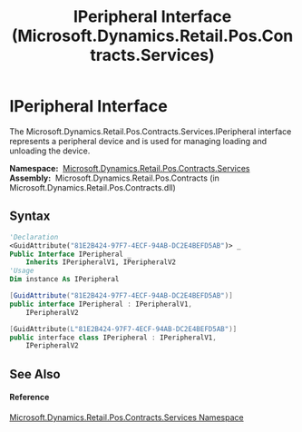 ﻿---
title: IPeripheral Interface (Microsoft.Dynamics.Retail.Pos.Contracts.Services)
TOCTitle: IPeripheral Interface
ms:assetid: T:Microsoft.Dynamics.Retail.Pos.Contracts.Services.IPeripheral
ms:mtpsurl: https://technet.microsoft.com/en-us/library/microsoft.dynamics.retail.pos.contracts.services.iperipheral(v=AX.60)
ms:contentKeyID: 47343897
ms.date: 05/18/2015
mtps_version: v=AX.60
f1_keywords:
- Microsoft.Dynamics.Retail.Pos.Contracts.Services.IPeripheral
dev_langs:
- CSharp
- C++
- VB
---

# IPeripheral Interface

The Microsoft.Dynamics.Retail.Pos.Contracts.Services.IPeripheral interface represents a peripheral device and is used for managing loading and unloading the device.

**Namespace:**  [Microsoft.Dynamics.Retail.Pos.Contracts.Services](microsoft-dynamics-retail-pos-contracts-services-namespace.md)  
**Assembly:**  Microsoft.Dynamics.Retail.Pos.Contracts (in Microsoft.Dynamics.Retail.Pos.Contracts.dll)

## Syntax

``` vb
'Declaration
<GuidAttribute("81E2B424-97F7-4ECF-94AB-DC2E4BEFD5AB")> _
Public Interface IPeripheral _
    Inherits IPeripheralV1, IPeripheralV2
'Usage
Dim instance As IPeripheral
```

``` csharp
[GuidAttribute("81E2B424-97F7-4ECF-94AB-DC2E4BEFD5AB")]
public interface IPeripheral : IPeripheralV1, 
    IPeripheralV2
```

``` c++
[GuidAttribute(L"81E2B424-97F7-4ECF-94AB-DC2E4BEFD5AB")]
public interface class IPeripheral : IPeripheralV1, 
    IPeripheralV2
```

## See Also

#### Reference

[Microsoft.Dynamics.Retail.Pos.Contracts.Services Namespace](microsoft-dynamics-retail-pos-contracts-services-namespace.md)

